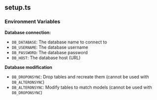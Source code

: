 ## setup.ts

### Environment Variables

**Database connection:**
- `DB_DATABASE`: The database name to connect to
- `DB_USERNAME`: The database username
- `DB_PASSWORD`: The database password
- `DB_HOST`: The database host (URL)

**Database modification**
- `DB_DROPONSYNC`: Drop tables and recreate them (cannot be used with `DB_ALTERONSYNC`)
- `DB_ALTERONSYNC`: Modify tables to match models (cannot be used with `DB_DROPONSYNC`)